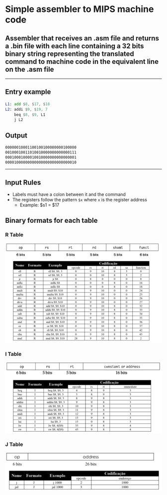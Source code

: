# Simple assembler to MIPS machine code

## Assembler that receives an .asm file and returns a .bin file with each line containing a 32 bits binary string representing the translated command to machine code in the equivalent line on the .asm file

---

## Entry example

```asm
L1: add $8, $17, $18
L2: addi $9, $19, 7
    beq $8, $9, L1
    j L2
```

## Output

```bin
00000010001100100100000000100000
00100010011010010000000000000111
00010001000010010000000000000001
00001000000000000000000000000010
```

---

## Input Rules

- Labels must have a colon between it and the command
- The registers follow the pattern `$x` where `x` is the register address
  - Example: $s1 = $17

## Binary formats for each table

### R Table

![alt](RTable.png)

### I Table

![alt](ITable.png)

### J Table

![alt](JTable.png)
